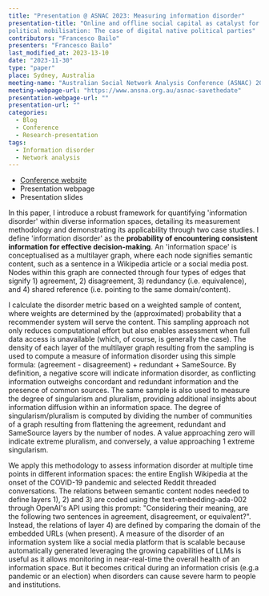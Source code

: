 ```yaml
---
title: "Presentation @ ASNAC 2023: Measuring information disorder"
presentation-title: "Online and offline social capital as catalyst for
political mobilisation: The case of digital native political parties"
contributors: "Francesco Bailo"
presenters: "Francesco Bailo"
last_modified_at: 2023-13-10
date: "2023-11-30"
type: "paper"
place: Sydney, Australia
meeting-name: "Australian Social Network Analysis Conference (ASNAC) 2023"
meeting-webpage-url: "https://www.ansna.org.au/asnac-savethedate"
presentation-webpage-url: ""
presentation-url: ""
categories:
  - Blog
  - Conference
  - Research-presentation
tags:
  - Information disorder
  - Network analysis
---
```


* [Conference website](https://www.ansna.org.au/asnac-savethedate)
* Presentation webpage
* Presentation slides 

In this paper, I introduce a robust framework for quantifying
'information disorder' within diverse information spaces, detailing
its measurement methodology and demonstrating its applicability
through two case studies. I define 'information disorder' as the
**probability of encountering consistent information for effective
decision-making**. An 'information space' is conceptualised as a
multilayer graph, where each node signifies semantic content, such as
a sentence in a Wikipedia article or a social media post. Nodes within
this graph are connected through four types of edges that signify 1)
agreement, 2) disagreement, 3) redundancy (i.e. equivalence), and 4)
shared reference (i.e. pointing to the same domain/content). 

I calculate the disorder metric based on a weighted sample of content,
where weights are determined by the (approximated) probability that a
recommender system will serve the content. This sampling approach not
only reduces computational effort but also enables assessment when
full data access is unavailable (which, of course, is generally the
case). The density of each layer of the multilayer graph resulting
from the sampling is used to compute a measure of information disorder
using this simple formula: (agreement - disagreement) + redundant +
SameSource. By definition, a negative score will indicate information
disorder, as conflicting information outweighs concordant and
redundant information and the presence of common sources. The same
sample is also used to measure the degree of singularism and
pluralism, providing additional insights about information diffusion
within an information space. The degree of singularism/pluralism is
computed by dividing the number of communities of a graph resulting
from flattening the agreement, redundant and SameSource layers by the
number of nodes. A value approaching zero will indicate extreme
pluralism, and conversely, a value approaching 1 extreme
singularism. 

We apply this methodology to assess information disorder
at multiple time points in different information spaces: the entire
English Wikipedia at the onset of the COVID-19 pandemic and selected
Reddit threaded conversations. The relations between semantic content nodes needed to define layers 1), 2) and 3) are coded using the text-embedding-ada-002 through OpenAI's API using this prompt: "Considering their meaning, are the following two sentences in agreement, disagreement, or equivalent?". Instead, the relations of layer 4) are defined by comparing the domain of the embedded URLs (when present). A measure of the disorder of an information system like a social media platform that is scalable because automatically generated leveraging the growing capabilities of LLMs is useful as it allows monitoring in near-real-time the overall health of an information space. But it becomes critical during an information crisis (e.g.a pandemic or an election) when disorders can cause severe harm to people and institutions.
